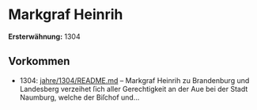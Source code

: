 # Markgraf Heinrih

**Ersterwähnung:** 1304

## Vorkommen
- 1304: [jahre/1304/README.md](../jahre/1304/README.md) – Markgraf Heinrih zu Brandenburg und Landesberg
verzeihet ſich aller Gerechtigkeit an der Aue bei der Stadt
Naumburg, welche der Biſchof und...
